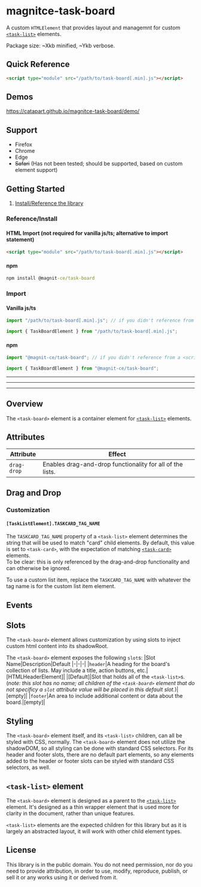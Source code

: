 # magnitce-task-board
A custom `HTMLElement` that provides layout and managemnt for custom [`<task-list>`](https://github.com/catapart/magnitce-task-list) elements.

Package size: ~Xkb minified, ~Ykb verbose.

## Quick Reference
```html
<script type="module" src="/path/to/task-board[.min].js"></script>
```

## Demos
https://catapart.github.io/magnitce-task-board/demo/

## Support
- Firefox
- Chrome
- Edge
- <s>Safari</s> (Has not been tested; should be supported, based on custom element support)

## Getting Started
 1. [Install/Reference the library](#referenceinstall)

### Reference/Install
#### HTML Import (not required for vanilla js/ts; alternative to import statement)
```html
<script type="module" src="/path/to/task-board[.min].js"></script>
```
#### npm
```cmd
npm install @magnit-ce/task-board
```

### Import
#### Vanilla js/ts
```js
import "/path/to/task-board[.min].js"; // if you didn't reference from a <script>, reference with an import like this

import { TaskBoardElement } from "/path/to/task-board[.min].js";
```
#### npm
```js
import "@magnit-ce/task-board"; // if you didn't reference from a <script>, reference with an import like this

import { TaskBoardElement } from "@magnit-ce/task-board";
```

---
---
---

## Overview
The `<task-board>` element is a container element for [`<task-list>`](https://github.com/catapart/magnitce-task-list) elements.

## Attributes
|Attribute|Effect|
|-|-|
|`drag-drop`|Enables drag-and-drop functionality for all of the lists.|

## Drag and Drop

### Customization
#### `[TaskListElement].TASKCARD_TAG_NAME`
The `TASKCARD_TAG_NAME` property of a `<task-list>` element determines the string that will be used to match "card" child elements. By default, this value is set to `<task-card>`, with the expectation of matching [`<task-card>`](https://github.com/catapart/magnitce-task-card) elements.  
To be clear: this is only referenced by the drag-and-drop functionality and can otherwise be ignored.

To use a custom list item, replace the `TASKCARD_TAG_NAME` with whatever the tag name is for the custom list item element.

## Events

## Slots
The `<task-board>` element allows customization by using slots to inject custom html content into its shadowRoot.

The `<task-board>` element exposes the following `slot`s: 
|Slot Name|Description|Default
|-|-|-|
|`header`|A heading for the board's collection of lists. May include a title, action buttons, etc.|[HTMLHeaderElement]|
|[Default]|Slot that holds all of the `<task-list>`s.(*note: this slot has no name; all children of the `<task-board>` element that do not specificy a `slot` attribute value will be placed in this default slot.*)|[empty]|
|`footer`|An area to include additional content or data about the board.|[empty]|

## Styling
The `<task-board>` element itself, and its `<task-list>` children, can all be styled with CSS, normally. The `<task-board>` element does not utilize the shadowDOM, so all styling can be done with standard CSS selectors. For its header and footer slots, there are no default part elements, so any elements added to the header or footer slots can be styled with standard CSS selectors, as well.

## `<task-list>` element
The `<task-board>` element is designed as a parent to the [`<task-list>`](https://github.com/catapart/magnitce-task-list) element. It's designed as a thin wrapper element that is used more for clarity in the document, rather than unique features.

`<task-list>` elements are the expected children for this library but as it is largely an abstracted layout, it will work with other child element types.


## License
This library is in the public domain. You do not need permission, nor do you need to provide attribution, in order to use, modify, reproduce, publish, or sell it or any works using it or derived from it.